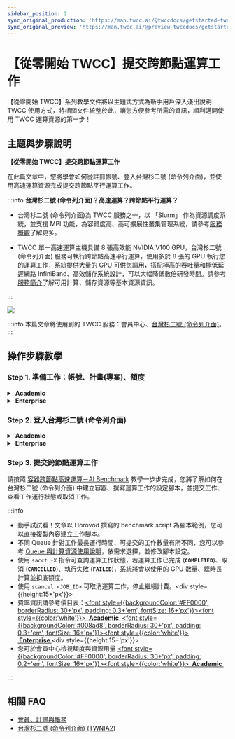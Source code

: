 ```yaml
---
sidebar_position: 2
sync_original_production: 'https://man.twcc.ai/@twccdocs/getstarted-twnia2-submit-job-zh' 
sync_original_preview: 'https://man.twcc.ai/@preview-twccdocs/getstarted-twnia2-submit-job-zh'
---
```



# 【從零開始 TWCC】提交跨節點運算工作


【從零開始 TWCC】系列教學文件將以主題式方式為新手用戶深入淺出說明 TWCC 使用方式，將相關文件統整於此，讓您方便參考所需的資訊，順利邁開使用 TWCC 運算資源的第一步！<i class="fa fa-hand-peace-o" aria-hidden="true"></i>


## 主題與步驟說明


**【從零開始 TWCC】提交跨節點運算工作**

在此篇文章中，您將學會如何從註冊帳號、登入台灣杉二號 (命令列介面)，並使用高速運算資源完成提交跨節點平行運算工作。


:::info
**台灣杉二號 (命令列介面)？高速運算？跨節點平行運算？**

- 台灣杉二號 (命令列介面)為 TWCC 服務之一，以 「Slurm」 作為資源調度系統，並支援 MPI 功能，為容錯度高、高可擴展性叢集管理系統，請參考[<ins>服務概觀</ins>](/docs/twnia2-hpc-cli/overview.md)了解更多。

- TWCC 單一高速運算主機具備 8 張高效能 NVIDIA V100 GPU，台灣杉二號 (命令列介面) 服務可執行跨節點高速平行運算，使用多於 8 張的 GPU 執行您的運算工作，系統提供大量的 GPU 可供您調用，搭配極高的吞吐量和極低延遲網路 InfiniBand、高效儲存系統設計，可以大幅降低數倍研發時間。請參考[<ins>服務簡介</ins>](user-guides/service-overview/available-computing-resources.md)了解可用計算、儲存資源等基本資源資訊。

::: 


![](https://i.imgur.com/wryZywk.png)



:::info
本篇文章將使用到的 TWCC 服務：會員中心、[<ins>台灣杉二號 (命令列介面)</ins>](/docs/twnia2-hpc-cli/overview.md)。
:::


## 操作步驟教學

### Step 1. 準備工作：帳號、計畫(專案)、額度

<!-- 1 start -->


<details class="docspoiler">

<summary><font style={{backgroundColor:'#FF0000', borderRadius: 30+'px', padding: 0.3+'em', fontSize: 16+'px'}}><font style={{color:'white'}}> <b>&nbsp;Academic&nbsp;</b></font></font></summary> 

<br/>

1. [註冊帳號](https://iservice.nchc.org.tw/nchc_service/index.php?lang_type=)
2. 完成後，您可以[新申請計畫](../member/user-guides/billing/apply-credits.md)，或請 [租戶管理員<i class="fa fa-question-circle" aria-hidden="true"></i>](../member/concepts/overview.md) 將您[加入已存在之計畫](..//member/user-guides/manage-projects/manage-project-members.md)。
3. 若您為租戶管理員，請為您的計畫[購買計畫額度](../member/user-guides/billing/apply-credits.md)，計畫需有額度才能建立並使用 TWCC 資源。
4. 若您為租戶管理員，額度申請完成後，可將計畫母錢包拆分成多個子錢包分配固定額度給成員使用，若無拆分則統一使用計畫母錢包扣抵額度。請參考 [計畫錢包管理](https://man.twcc.ai/@twccdocs/doc-service-main-zh/https%3A%2F%2Fman.twcc.ai%2F%40twccdocs%2Fguide-service-manage-project-wallet-zh) 了解更多。


</details>

<!-- Space -->

<div style={{height:15+'px'}}></div>

<!-- 2. start -->

<details class="docspoiler">

<summary><font style={{backgroundColor:'#008ad8', borderRadius: 30+'px', padding: 0.3+'em', fontSize: 16+'px'}}><font style={{color:'white'}}> <b>&nbsp;Enterprise&nbsp;</b></font></font></summary>

<br/>

1. [註冊帳號](https://tws.twcc.ai/)
2. 完成後，您可以
    - 申請[免費體驗專案](https://member.twcc.ai/module_page.php?module=nchc_service#nchc_service/nchc_service.php?action=trial_prj_apply_step0)，或
    - 聯絡業務 (sales@twsc.io) 我們將深入了解您的使用需求，並協助您新增使用專案與額度，或
    - 請 [租戶管理員<i class="fa fa-question-circle" aria-hidden="true"></i>](../member/concepts/overview.md) 將您[加入已存在之專案](../member/user-guides/manage-projects/manage-project-members.md)。


</details>
<div style={{height:15+'px'}}></div>

### Step 2. 登入台灣杉二號 (命令列介面)
    
<!-- 1 start -->


<details class="docspoiler">

<summary><font style={{backgroundColor:'#FF0000', borderRadius: 30+'px', padding: 0.3+'em', fontSize: 16+'px'}}><font style={{color:'white'}}> <b>&nbsp;Academic&nbsp;</b></font></font></summary> 

<br/>
    
1. <ins><a href = "../member/user-guides/member-key-quota/hpc-account-password-otp">準備主機帳號、密碼、OTP 認證碼</a></ins> <br/>
2. <ins><a href = "/docs/twnia2-hpc-cli/user-guides/connect/login-logout">登入主機</a></ins>


</details>

    

<!-- Space -->

<div style={{height:15+'px'}}></div>

<!-- 2. start -->

<details class="docspoiler">

<summary><font style={{backgroundColor:'#008ad8', borderRadius: 30+'px', padding: 0.3+'em', fontSize: 16+'px'}}><font style={{color:'white'}}> <b>&nbsp;Enterprise&nbsp;</b></font></font></summary>

<br/>

1. <ins><a href = "../member/user-guides/member-key-quota/hpc-account-password-otp">準備主機帳號、密碼、OTP 認證碼</a></ins> <br/>
2. <ins><a href = "/docs/twnia2-hpc-cli/user-guides/connect/login-logout">登入主機</a></ins>


</details>
<div style={{height:15+'px'}}></div>

### Step 3. 提交跨節點運算工作
    
請按照 [容器跨節點高速運算－AI Benchmark](/docs/twnia2-hpc-cli/tutorials/ai-benchmark-container.md) 教學一步步完成，您將了解如何在台灣杉二號 (命令列介面) 中建立容器、撰寫運算工作的設定腳本，並提交工作、查看工作運行狀態或取消工作。
    
    
:::info
- 動手試試看！文章以 Horovod 撰寫的 benchmark script 為腳本範例，您可以直接複製內容建立工作腳本。
- 不同 Queue 針對工作最長運行時間、可提交的工作數量有所不同，您可以參考 [<ins>Queue 與計算資源使用說明</ins>](user-guides/queues/queues-computing-resources.md)，依需求選擇，並修改腳本設定。
- 使用 `sacct -X` 指令可查詢運算工作狀態，若運算工作已完成 (**`COMPLETED`**)、取消 (**`CANCELLED`**)、執行失敗 (**`FAILED`**)，系統將會以使用的 GPU 數量、總時長計算並扣底額度。
- 使用 `scancel <JOB_ID>` 可取消運算工作，停止繼續計費。<div style={{height:15+'px'}}></div>
- 費率資訊請參考價目表：<a href="https://man.twcc.ai/@twccdocs/SJWlN3YDr?type=view#%E9%AB%98%E9%80%9F%E9%81%8B%E7%AE%97%E6%9C%8D%E5%8B%99-High-performance-Computing-HPC"><font style={{backgroundColor:'#FF0000', borderRadius: 30+'px', padding: 0.3+'em', fontSize: 16+'px'}}><font style={{color:'white'}}> <b>&nbsp;Academic&nbsp;</b></font></font></a> <a href="../pricing"><font style={{backgroundColor:'#008ad8', borderRadius: 30+'px', padding: 0.3+'em', fontSize: 16+'px'}}><font style={{color:'white'}}> <b>&nbsp;Enterprise&nbsp;</b></font></font></a><div style={{height:15+'px'}}></div>
- 您可於會員中心檢視額度與資源用量 <a href="https://man.twcc.ai/@twccdocs/doc-service-main-zh/https%3A%2F%2Fman.twcc.ai%2F%40twccdocs%2Fguide-service-view-billing-resource-usage-zh"><font style={{backgroundColor:'#FF0000', borderRadius: 30+'px', padding: 0.2+'em', fontSize: 16+'px'}}><font style={{color:'white'}}> <b>&nbsp;Academic&nbsp;</b></font></font></a>

:::


## 相關 FAQ 
- [會員、計畫與帳務](../faq/member-product-portal/member-project-billing.md)
- [台灣杉二號 (命令列介面) (TWNIA2)](../category/twcc-cli)

